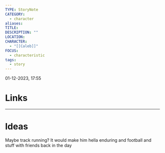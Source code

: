 ```yaml
---
TYPE: StoryNote
CATEGORY:
  - character
aliases: 
TITLE: 
DESCRIPTION: ""
LOCATION: 
CHARACTER:
  - "[[Caleb]]"
FOCUS:
  - characteristic
tags:
  - story
---
```


01-12-2023, 17:55



# Links



- - - 
# Ideas


Maybe track running? It would make him hella enduring
and football and stuff with friends back in the day